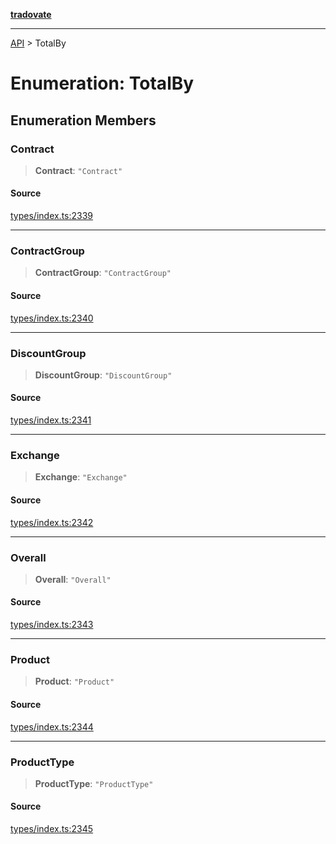 [**tradovate**](../README.md)

***

[API](../API.md) > TotalBy

# Enumeration: TotalBy

## Enumeration Members

### Contract

> **Contract**: `"Contract"`

#### Source

[types/index.ts:2339](https://github.com/cgilly2fast/tradovate-typescript/blob/b1caea5/src/types/index.ts#L2339)

***

### ContractGroup

> **ContractGroup**: `"ContractGroup"`

#### Source

[types/index.ts:2340](https://github.com/cgilly2fast/tradovate-typescript/blob/b1caea5/src/types/index.ts#L2340)

***

### DiscountGroup

> **DiscountGroup**: `"DiscountGroup"`

#### Source

[types/index.ts:2341](https://github.com/cgilly2fast/tradovate-typescript/blob/b1caea5/src/types/index.ts#L2341)

***

### Exchange

> **Exchange**: `"Exchange"`

#### Source

[types/index.ts:2342](https://github.com/cgilly2fast/tradovate-typescript/blob/b1caea5/src/types/index.ts#L2342)

***

### Overall

> **Overall**: `"Overall"`

#### Source

[types/index.ts:2343](https://github.com/cgilly2fast/tradovate-typescript/blob/b1caea5/src/types/index.ts#L2343)

***

### Product

> **Product**: `"Product"`

#### Source

[types/index.ts:2344](https://github.com/cgilly2fast/tradovate-typescript/blob/b1caea5/src/types/index.ts#L2344)

***

### ProductType

> **ProductType**: `"ProductType"`

#### Source

[types/index.ts:2345](https://github.com/cgilly2fast/tradovate-typescript/blob/b1caea5/src/types/index.ts#L2345)
